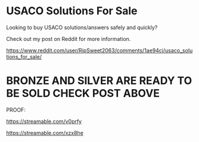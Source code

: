 # USACO Solutions For Sale

Looking to buy USACO solutions/answers safely and quickly?

Check out my post on Reddit for more information.

https://www.reddit.com/user/RipSweet2063/comments/1ae94cj/usaco_solutions_for_sale/


# BRONZE AND SILVER ARE READY TO BE SOLD CHECK POST ABOVE

PROOF:

https://streamable.com/v0prfy

https://streamable.com/xzx8he
